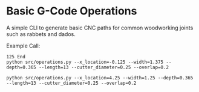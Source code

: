 # Basic G-Code Operations

A simple CLI to generate basic CNC paths for common woodworking joints such as rabbets and dados.

Example Call:

```
125 End
python src/operations.py --x_location=-0.125 --width=1.375 --depth=0.365 --length=13 --cutter_diameter=0.25 --overlap=0.2

python src/operations.py --x_location=4.25 --width=1.25 --depth=0.365 --length=13 --cutter_diameter=0.25 --overlap=0.2
```